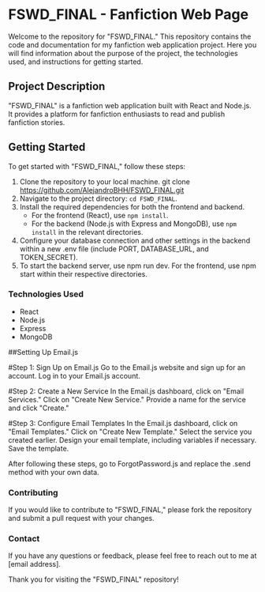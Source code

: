 # **FSWD_FINAL - Fanfiction Web Page**

Welcome to the repository for "FSWD_FINAL." This repository contains the code and documentation for my fanfiction web application project. Here you will find information about the purpose of the project, the technologies used, and instructions for getting started.

## Project Description

"FSWD_FINAL" is a fanfiction web application built with React and Node.js. It provides a platform for fanfiction enthusiasts to read and publish fanfiction stories.

## Getting Started

To get started with "FSWD_FINAL," follow these steps:

1. Clone the repository to your local machine.
   git clone https://github.com/AlejandroBHH/FSWD_FINAL.git
3. Navigate to the project directory: `cd FSWD_FINAL`.
4. Install the required dependencies for both the frontend and backend.
   - For the frontend (React), use `npm install`.
   - For the backend (Node.js with Express and MongoDB), use `npm install` in the relevant directories.
5. Configure your database connection and other settings in the backend within a new .env file (include PORT, DATABASE_URL, and TOKEN_SECRET).
6. To start the backend server, use npm run dev. For the frontend, use npm start within their respective directories.


### Technologies Used

- React
- Node.js
- Express
- MongoDB

##Setting Up Email.js

#Step 1: Sign Up on Email.js
Go to the Email.js website and sign up for an account.
Log in to your Email.js account.


#Step 2: Create a New Service
In the Email.js dashboard, click on "Email Services."
Click on "Create New Service."
Provide a name for the service and click "Create."

#Step 3: Configure Email Templates
In the Email.js dashboard, click on "Email Templates."
Click on "Create New Template."
Select the service you created earlier.
Design your email template, including variables if necessary.
Save the template.

After following these steps, go to ForgotPassword.js and replace the .send method with your own data.

### Contributing
If you would like to contribute to "FSWD_FINAL," please fork the repository and submit a pull request with your changes.

### Contact

If you have any questions or feedback, please feel free to reach out to me at [email address].

Thank you for visiting the "FSWD_FINAL" repository!
